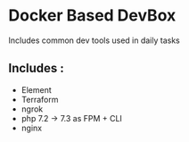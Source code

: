 # Docker Based DevBox

Includes common dev tools used in daily tasks

## Includes : 

* Element
* Terraform 
* ngrok
* php 7.2 -> 7.3 as FPM + CLI
* nginx 
